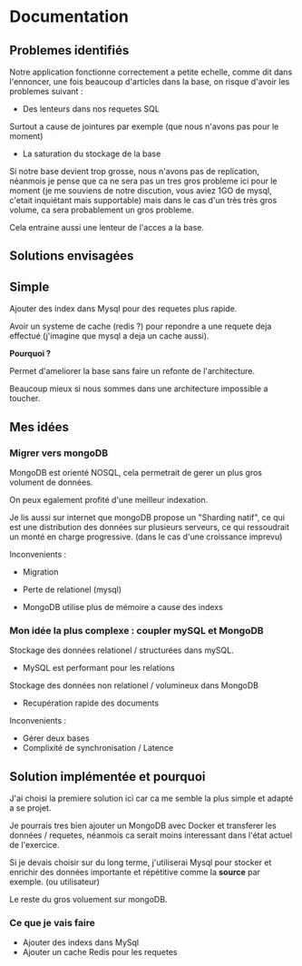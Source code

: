 # Documentation

## Problemes identifiés

Notre application fonctionne correctement a petite echelle, comme dit dans l'ennoncer, une fois beaucoup d'articles dans la base, on risque d'avoir les problemes suivant :

- Des lenteurs dans nos requetes SQL

Surtout a cause de jointures par exemple (que nous n'avons pas pour le moment)

- La saturation du stockage de la base

Si notre base devient trop grosse, nous n'avons pas de replication, néanmois je pense que ca ne sera pas un tres gros probleme ici pour le moment (je me souviens de notre discution, vous aviez 1GO de mysql, c'etait inquiétant mais supportable) mais dans le cas d'un très très gros volume, ca sera probablement un gros probleme.

Cela entraine aussi une lenteur de l'acces a la base.

## Solutions envisagées

## Simple

Ajouter des index dans Mysql pour des requetes plus rapide.

Avoir un systeme de cache (redis ?) pour repondre a une requete deja effectué (j'imagine que mysql a deja un cache aussi).

**Pourquoi ?**

Permet d'ameliorer la base sans faire un refonte de l'architecture.

Beaucoup mieux si nous sommes dans une architecture impossible a toucher.

## Mes idées

### Migrer vers mongoDB

MongoDB est orienté NOSQL, cela permetrait de gerer un plus gros volument de données.

On peux egalement profité d'une meilleur indexation.

Je lis aussi sur internet que mongoDB propose un "Sharding natif", ce qui est une distribution des données sur plusieurs serveurs, ce qui ressoudrait un monté en charge progressive. (dans le cas d'une croissance imprevu)

Inconvenients :

- Migration

- Perte de relationel (mysql)

- MongoDB utilise plus de mémoire a cause des indexs

### Mon idée la plus complexe : coupler mySQL et MongoDB

Stockage des données relationel / structurées dans mySQL.

- MySQL est performant pour les relations

Stockage des données non relationel / volumineux dans MongoDB

- Recupération rapide des documents

Inconvenients :

- Gérer deux bases
- Complixité de synchronisation / Latence

## Solution implémentée et pourquoi

J'ai choisi la premiere solution ici car ca me semble la plus simple et adapté a se projet.

Je pourrais tres bien ajouter un MongoDB avec Docker et transferer les données / requetes, néanmois ca serait moins interessant dans l'état actuel de l'exercice.

Si je devais choisir sur du long terme, j'utiliserai Mysql pour stocker et enrichir des données importante et répétitive comme la **source** par exemple. (ou utilisateur)

Le reste du gros voluement sur mongoDB.

### Ce que je vais faire

- Ajouter des indexs dans MySql
- Ajouter un cache Redis pour les requetes
